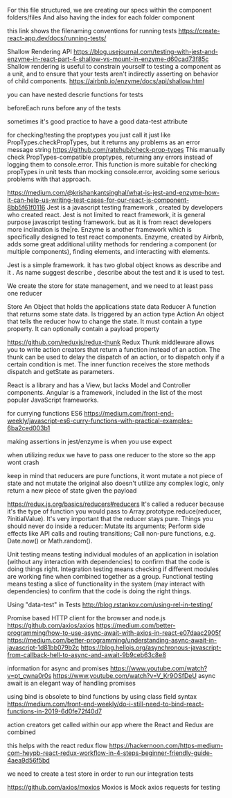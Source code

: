 For this file structured, we are creating our specs within the component folders/files
And also having the index for each folder component

this link shows the filenaming conventions for running tests
https://create-react-app.dev/docs/running-tests/

Shallow Rendering API
https://blog.usejournal.com/testing-with-jest-and-enzyme-in-react-part-4-shallow-vs-mount-in-enzyme-d60cad73f85c
Shallow rendering is useful to constrain yourself to testing a component as a unit, and to ensure that your tests aren't indirectly asserting on behavior of child components.
https://airbnb.io/enzyme/docs/api/shallow.html

you can have nested descrie functions for tests

beforeEach runs before any of the tests

sometimes it's good practice to have a good data-test attribute 

for checking/testing the proptypes you just call it just like 
PropTypes.checkPropTypes, but it returns any problems as an error message string
https://github.com/ratehub/check-prop-types
This manually check PropTypes-compatible proptypes, returning any errors instead of logging them to console.error.
This function is more suitable for checking propTypes in unit tests than mocking console.error, avoiding some serious problems with that approach.

https://medium.com/@krishankantsinghal/what-is-jest-and-enzyme-how-it-can-help-us-writing-test-cases-for-our-react-js-component-8bb5f61f0116
Jest is a javascript testing framework , created by developers who created react.
Jest is not limited to react framework, it is general purpose javascript testing 
framework. but as it is from react developers more inclination is the|re.
Enzyme is another framework which is specifically designed to test react components.
Enzyme, created by Airbnb, adds some great additional utility methods for rendering 
a component (or multiple components), finding elements, and interacting with elements.

Jest is a simple framework. it has two global object knows as describe and it . 
As name suggest describe , describe about the test and it is used to test.

We create the store for state management, and we need to at least pass one reducer

Store An Object that holds the applications state data
Reducer A function that returns some state data. Is triggered by an action type
Action An object that tells the reducer how to change the state. 
  It must contain a type property. It can optionally contain a payload property

https://github.com/reduxjs/redux-thunk
Redux Thunk middleware allows you to write action creators that return a function
instead of an action. The thunk can be used to delay the dispatch of an action,
or to dispatch only if a certain condition is met. The inner function receives the store methods dispatch and getState as parameters.

React is a library and has a View, but lacks Model and Controller components.
Angular is a framework, included in the list of the most popular JavaScript frameworks.

for currying functions ES6
https://medium.com/front-end-weekly/javascript-es6-curry-functions-with-practical-examples-6ba2ced003b1

making assertions in jest/enzyme is when you use expect

when utilizing redux we have to pass one reducer to the store so the app wont crash

keep in mind that reducers are pure functions, it wont mutate a not piece of state and not mutate the original
also doesn't utilize any complex logic, only return a new piece of state given the payload

https://redux.js.org/basics/reducers#reducers
It's called a reducer because it's the type of function you would pass to Array.prototype.reduce(reducer, ?initialValue). 
It's very important that the reducer stays pure. 
Things you should never do inside a reducer:
  Mutate its arguments;
  Perform side effects like API calls and routing transitions;
  Call non-pure functions, e.g. Date.now() or Math.random().

Unit testing means testing individual modules of an application in isolation (without any interaction with dependencies) to confirm that the code is doing things right.
Integration testing means checking if different modules are working fine when combined together as a group.
Functional testing means testing a slice of functionality in the system (may interact with dependencies) to confirm that the code is doing the right things.

Using "data-test" in Tests
http://blog.rstankov.com/using-rel-in-testing/

Promise based HTTP client for the browser and node.js
https://github.com/axios/axios
https://medium.com/better-programming/how-to-use-async-await-with-axios-in-react-e07daac2905f
https://medium.com/better-programming/understanding-async-await-in-javascript-1d81bb079b2c
https://blog.hellojs.org/asynchronous-javascript-from-callback-hell-to-async-and-await-9b9ceb63c8e8

information for async and promises
https://www.youtube.com/watch?v=pt_cwna0r0s
https://www.youtube.com/watch?v=V_Kr9OSfDeU
async await is an elegant way of handling promises

using bind is obsolete to bind functions by using class field syntax
https://medium.com/front-end-weekly/do-i-still-need-to-bind-react-functions-in-2019-6d0fe72f40d7

action creators get called within our app where the React and Redux are combined

this helps with the react redux flow https://hackernoon.com/https-medium-com-heypb-react-redux-workflow-in-4-steps-beginner-friendly-guide-4aea9d56f5bd

we need to create a test store in order to run our integration tests

https://github.com/axios/moxios
Moxios is Mock axios requests for testing

